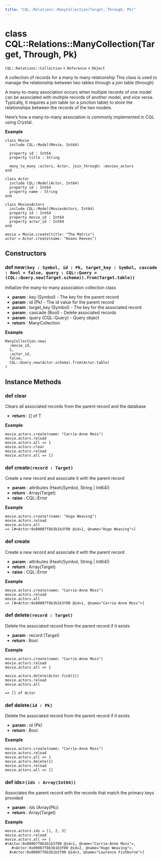 ```yaml
---
title: "CQL::Relations::ManyCollection(Target, Through, Pk)"
---
```


# class CQL::Relations::ManyCollection(Target, Through, Pk)

`CQL::Relations::Collection` < `Reference` < `Object`

A collection of records for a many to many relationship
This class is used to manage the relationship between two tables
through a join table (through)

A many-to-many association occurs when multiple records of one
model can be associated with multiple records of another model,
and vice versa. Typically, it requires a join table (or a junction table)
to store the relationships between the records of the two models.

Here’s how a many-to-many association is commonly implemented
in CQL using Crystal.

**Example**

```crystal
class Movie
  include CQL::Model(Movie, Int64)

  property id : Int64
  property title : String

  many_to_many :actors, Actor, join_through: :movies_actors
end

class Actor
  include CQL::Model(Actor, Int64)
  property id : Int64
  property name : String
end

class MoviesActors
  include CQL::Model(MoviesActors, Int64)
  property id : Int64
  property movie_id : Int64
  property actor_id : Int64
end

movie = Movie.create(title: "The Matrix")
actor = Actor.create(name: "Keanu Reeves")
```

## Constructors

### def new`(key : Symbol, id : Pk, target_key : Symbol, cascade : Bool = false, query : CQL::Query = (CQL::Query.new(Target.schema)).from(Target.table))`

Initialize the many-to-many association collection class

- **param** : key (Symbol) - The key for the parent record
- **param** : id (Pk) - The id value for the parent record
- **param** : target_key (Symbol) - The key for the associated record
- **param** : cascade (Bool) - Delete associated records
- **param** : query (CQL::Query) - Query object
- **return** : ManyCollection

**Example**

```crystal
ManyCollection.new(
  :movie_id,
  1,
  :actor_id,
  false,
  CQL::Query.new(Actor.schema).from(Actor.table)
)
```

## Instance Methods

### def clear

Clears all associated records from the parent record and the database

- **return** : [] of T

**Example**

```crystal
movie.actors.create(name: "Carrie-Anne Moss")
movie.actors.reload
movie.actors.all => 1
movie.actors.clear
movie.actors.reload
movie.actors.all => []
```

### def create`(record : Target)`

Create a new record and associate it with the parent record

- **param** : attributes (Hash(Symbol, String | Int64))
- **return** : Array(Target)
- **raise** : CQL::Error

**Example**

```crystal
movie.actors.create!(name: "Hugo Weaving")
movie.actors.reload
movie.actors.all
=> [#<Actor:0x00007f8b3b1b3f00 @id=1, @name="Hugo Weaving">]
```

### def create

Create a new record and associate it with the parent record

- **param** : attributes (Hash(Symbol, String | Int64))
- **return** : Array(Target)
- **raise** : CQL::Error

**Example**

```crystal
movie.actors.create(name: "Carrie-Anne Moss")
movie.actors.reload
movie.actors.all
=> [#<Actor:0x00007f8b3b1b3f00 @id=1, @name="Carrie-Anne Moss">]
```

### def delete`(record : Target)`

Delete the associated record from the parent record if it exists

- **param** : record (Target)
- **return** : Bool

**Example**

```crystal
movie.actors.create(name: "Carrie-Anne Moss")
movie.actors.reload
movie.actors.all => 1

movie.actors.delete(Actor.find(1))
movie.actors.reload
movie.actors.all

=> [] of Actor
```

### def delete`(id : Pk)`

Delete the associated record from the parent record if it exists

- **param** : id (Pk)
- **return** : Bool

**Example**

```crystal
movie.actors.create(name: "Carrie-Anne Moss")
movie.actors.reload
movie.actors.all => 1
movie.actors.delete(1)
movie.actors.reload
movie.actors.all => []
```

### def ids=`(ids : Array(Int64))`

Associates the parent record with the records that match the primary keys provided

- **param** : ids (Array(Pk))
- **return** : Array(Target)

**Example**

```crystal
movie.actors.ids = [1, 2, 3]
movie.actors.reload
movie.actors.all => [
#<Actor:0x00007f8b3b1b3f00 @id=1, @name="Carrie-Anne Moss">,
   #<Actor:0x00007f8b3b1b3f00 @id=2, @name="Hugo Weaving">,
  #<Actor:0x00007f8b3b1b3f00 @id=3, @name="Laurence Fishburne">]
```
